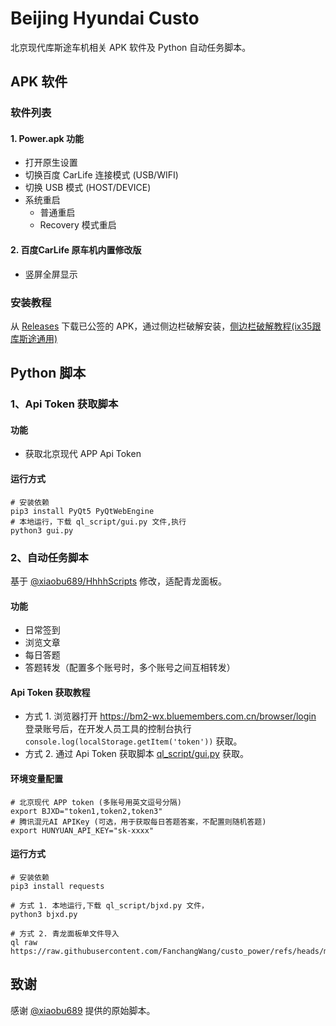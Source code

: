 # Beijing Hyundai Custo

北京现代库斯途车机相关 APK 软件及 Python 自动任务脚本。

## APK 软件

### 软件列表

#### 1. Power.apk 功能
- 打开原生设置
- 切换百度 CarLife 连接模式 (USB/WIFI)
- 切换 USB 模式 (HOST/DEVICE)
- 系统重启
  - 普通重启
  - Recovery 模式重启

#### 2. 百度CarLife 原车机内置修改版
- 竖屏全屏显示

### 安装教程
从 [Releases](https://github.com/FanchangWang/custo_power/releases) 下载已公签的 APK，通过侧边栏破解安装，[侧边栏破解教程(ix35跟库斯途通用)](https://www.dongchedi.com/ugc/article/7230446621241344524)


## Python 脚本
### 1、Api Token 获取脚本

#### 功能
- 获取北京现代 APP Api Token

#### 运行方式
```shell
# 安装依赖
pip3 install PyQt5 PyQtWebEngine
# 本地运行，下载 ql_script/gui.py 文件,执行
python3 gui.py
```

### 2、自动任务脚本
基于 [@xiaobu689/HhhhScripts](https://github.com/xiaobu689/HhhhScripts/blob/main/vehicle/北京现代/北京现代.py) 修改，适配青龙面板。

#### 功能
- 日常签到
- 浏览文章
- 每日答题
- 答题转发（配置多个账号时，多个账号之间互相转发）

#### Api Token 获取教程
- 方式 1. 浏览器打开 https://bm2-wx.bluemembers.com.cn/browser/login 登录账号后，在开发人员工具的控制台执行 `console.log(localStorage.getItem('token'))` 获取。
- 方式 2. 通过 Api Token 获取脚本 [ql_script/gui.py](./ql_script/gui.py) 获取。

#### 环境变量配置
```shell
# 北京现代 APP token (多账号用英文逗号分隔)
export BJXD="token1,token2,token3"
# 腾讯混元AI APIKey (可选，用于获取每日答题答案，不配置则随机答题)
export HUNYUAN_API_KEY="sk-xxxx"
```

#### 运行方式
```shell
# 安装依赖
pip3 install requests

# 方式 1. 本地运行,下载 ql_script/bjxd.py 文件，
python3 bjxd.py

# 方式 2. 青龙面板单文件导入
ql raw https://raw.githubusercontent.com/FanchangWang/custo_power/refs/heads/main/ql_script/bjxd.py
```

## 致谢
感谢 [@xiaobu689](https://github.com/xiaobu689) 提供的原始脚本。
